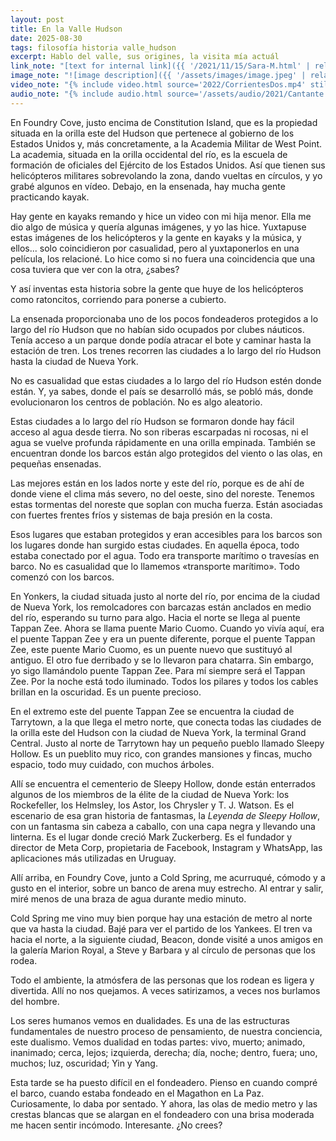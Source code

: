 ```yaml
---
layout: post
title: En la Valle Hudson
date: 2025-08-30
tags: filosofía historia valle_hudson
excerpt: Hablo del valle, sus origines, la visita mía actuál
link_note: "[text for internal link]({{ '/2021/11/15/Sara-M.html' | relative_url }})"
image_note: "![image description]({{ '/assets/images/image.jpeg' | relative_url }})"
video_note: "{% include video.html source='2022/CorrientesDos.mp4' still='2022/CostaRica/CorrientesUno.png' %}"
audio_note: "{% include audio.html source='/assets/audio/2021/Cantante.m4a' %}"
---
```


En Foundry Cove, justo encima de Constitution Island, que es la propiedad
situada en la orilla este del Hudson que pertenece al gobierno de los Estados
Unidos y, más concretamente, a la Academia Militar de West Point. La academia,
situada en la orilla occidental del río, es la escuela de formación de
oficiales del Ejército de los Estados Unidos. Así que tienen sus helicópteros
militares sobrevolando la zona, dando vueltas en círculos, y yo grabé algunos
en vídeo. Debajo, en la ensenada, hay mucha gente practicando kayak.

Hay gente en kayaks remando y hice un video con mi hija menor. Ella me dio algo
de música y quería algunas imágenes, y yo las hice. Yuxtapuse estas imágenes de
los helicópteros y la gente en kayaks y la música, y ellos... solo coincidieron
por casualidad, pero al yuxtaponerlos en una película, los relacioné. Lo hice
como si no fuera una coincidencia que una cosa tuviera que ver con la otra,
¿sabes?

Y así inventas esta historia sobre la gente que huye de los helicópteros como
ratoncitos, corriendo para ponerse a cubierto.

La ensenada proporcionaba uno de los pocos fondeaderos protegidos a lo largo
del río Hudson que no habían sido ocupados por clubes náuticos. Tenía acceso a
un parque donde podía atracar el bote y caminar hasta la estación de tren. Los
trenes recorren las ciudades a lo largo del río Hudson hasta la ciudad de Nueva
York.

No es casualidad que estas ciudades a lo largo del río Hudson estén donde
están. Y, ya sabes, donde el país se desarrolló más, se pobló más, donde
evolucionaron los centros de población. No es algo aleatorio.

Estas ciudades a lo largo del río Hudson se formaron donde hay fácil acceso al
agua desde tierra. No son riberas escarpadas ni rocosas, ni el agua se vuelve
profunda rápidamente en una orilla empinada. También se encuentran donde los
barcos están algo protegidos del viento o las olas, en pequeñas ensenadas.

Las mejores están en los lados norte y este del río, porque es de ahí de donde
viene el clima más severo, no del oeste, sino del noreste. Tenemos estas
tormentas del noreste que soplan con mucha fuerza. Están asociadas con fuertes
frentes fríos y sistemas de baja presión en la costa.

Esos lugares que estaban protegidos y eran accesibles para los barcos son los
lugares donde han surgido estas ciudades. En aquella época, todo estaba
conectado por el agua. Todo era transporte marítimo o travesías en barco. No es
casualidad que lo llamemos «transporte marítimo». Todo comenzó con los barcos.

En Yonkers, la ciudad situada justo al norte del río, por encima de la ciudad
de Nueva York, los remolcadores con barcazas están anclados en medio del río,
esperando su turno para algo. Hacia el norte se llega al puente Tappan Zee.
Ahora se llama puente Mario Cuomo. Cuando yo vivía aquí, era el puente Tappan
Zee y era un puente diferente, porque el puente Tappan Zee, este puente Mario
Cuomo, es un puente nuevo que sustituyó al antiguo. El otro fue derribado y se
lo llevaron para chatarra. Sin embargo, yo sigo llamándolo puente Tappan Zee.
Para mí siempre será el Tappan Zee. Por la noche está todo iluminado. Todos los
pilares y todos los cables brillan en la oscuridad. Es un puente precioso.

En el extremo este del puente Tappan Zee se encuentra la ciudad de Tarrytown, a
la que llega el metro norte, que conecta todas las ciudades de la orilla este
del Hudson con la ciudad de Nueva York, la terminal Grand Central. Justo al
norte de Tarrytown hay un pequeño pueblo llamado Sleepy Hollow. Es un pueblito
muy rico, con grandes mansiones y fincas, mucho espacio, todo muy cuidado, con
muchos árboles.

Allí se encuentra el cementerio de Sleepy Hollow, donde están enterrados
algunos de los miembros de la élite de la ciudad de Nueva York: los
Rockefeller, los Helmsley, los Astor, los Chrysler y T. J. Watson. Es el
escenario de esa gran historia de fantasmas, la _Leyenda de Sleepy Hollow_, con
un fantasma sin cabeza a caballo, con una capa negra y llevando una linterna.
Es el lugar donde creció Mark Zuckerberg. Es el fundador y director de
Meta Corp, propietaria de Facebook, Instagram y WhatsApp, las aplicaciones más
utilizadas en Uruguay.

Allí arriba, en Foundry Cove, junto a Cold Spring, me acurruqué, cómodo y a
gusto en el interior, sobre un banco de arena muy estrecho. Al entrar y salir,
miré menos de una braza de agua durante medio minuto.

Cold Spring me vino muy bien porque hay una estación de metro al norte que va
hasta la ciudad. Bajé para ver el partido de los Yankees. El tren va hacia el
norte, a la siguiente ciudad, Beacon, donde visité a unos amigos en la galería
Marion Royal, a Steve y Barbara y al círculo de personas que los rodea.

Todo el ambiente, la atmósfera de las personas que los rodean es ligera y
divertida. Allí no nos quejamos. A veces satirizamos, a veces nos burlamos del
hombre.

Los seres humanos vemos en dualidades. Es una de las estructuras fundamentales
de nuestro proceso de pensamiento, de nuestra conciencia, este dualismo. Vemos
dualidad en todas partes: vivo, muerto; animado, inanimado; cerca, lejos;
izquierda, derecha; día, noche; dentro, fuera; uno, muchos; luz, oscuridad; Yin
y Yang.

Esta tarde se ha puesto difícil en el fondeadero. Pienso en cuando compré el
barco, cuando estaba fondeado en el Magathon en La Paz. Curiosamente, lo daba
por sentado. Y ahora, las olas de medio metro y las crestas blancas que se
alargan en el fondeadero con una brisa moderada me hacen sentir incómodo.
Interesante. ¿No crees?

